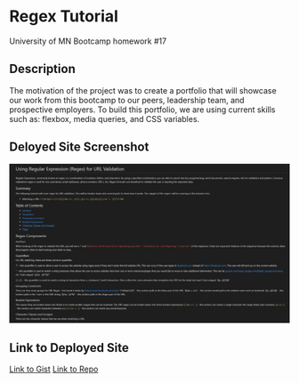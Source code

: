 # Regex Tutorial
University of MN Bootcamp homework #17


## Description
The motivation of the project was to create a portfolio that will showcase our work from this bootcamp to our peers, leadership team, and prospective employers. To build this portfolio, we are using current skills such as: flexbox, media queries, and CSS variables. 


## Deloyed Site Screenshot

![image](https://github.com/tcrear/regular-expression/blob/main/assets/Capture-17.JPG)


## Link to Deployed Site

[Link to Gist](https://gist.github.com/tcrear/bcb5275382477bf7cf6a92142881d663/)
[Link to Repo](https://github.com/tcrear/regular-expression.git)
